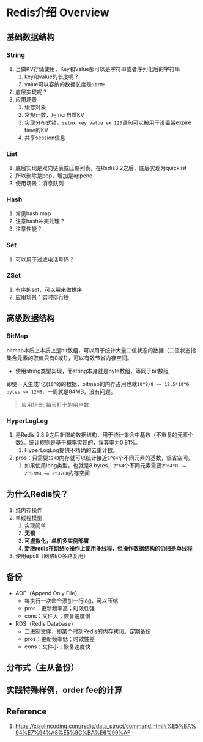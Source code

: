 # Redis介绍 Overview

## 基础数据结构

### String

1. 当做KV存储使用，Key和Value都可以是字符串或者序列化后的字符串
   1. key和value的长度呢？
   1. value可以容纳的数据长度是`512MB`
2. 底层实现呢？
3. 应用场景
   1. 缓存对象
   2. 常规计数，用incr自增KV
   3. 实现分布式锁，`setnx key value ex 123`语句可以被用于设置带expire time的KV
   4. 共享session信息


### List

1. 底层实现是双向链表或压缩列表，在Redis3.2之后，底层实现为quicklist
2. 所以删除是pop，增加是append
3. 使用场景：消息队列

### Hash

1. 常见hash map
2. 注意hash冲突处理？
3. 注意性能？

### Set

1. 可以用于过滤电话号码？

### ZSet

1. 有序的set，可以用来做排序
1. 应用场景：实时排行榜

## 高级数据结构

### BitMap

bitmap本质上本质上是bit数组，可以用于统计大量二值状态的数据（二值状态指集合元素的取值只有0或1），可以有效节省内存空间。

- 使用string类型实现，而string本身就是byte数组，等同于bit数组

即使一天生成1亿(`10^8`)的数据，bitmap的内存占用也就`10^8/8 ~= 12.5*10^6 bytes ~= 12MB`，一周就是84MB，没有问题。

> 应用场景: 每天打卡的用户数

### HyperLogLog

1. 是Redis 2.8.9之后新增的数据结构，用于统计集合中基数（不重复的元素个数）。统计规则是基于概率实现的，误算率为0.81%。
   1. HyperLogLog提供不精确的去重计数。
2. pros：只需要`12KB`内存就可以统计接近`2^64`个不同元素的基数，很省空间。
   1. 如果使用long类型，也就是8 bytes，`2^64`个不同元素需要`2^64*8 ~= 2^67MB ~= 2^37GB`内存空间

## 为什么Redis快？

1. 纯内存操作
2. 单线程模型
   1. 实现简单
   2. **无锁**
   3. **可虚拟化，单机多实例部署**
   4. **新版redis在网络io操作上使用多线程，但操作数据结构的仍旧是单线程**
3. 使用epoll（网络I/O多路复用）

## 备份

- AOF（Append Only File）
    - 每执行一次命令添加一行log，可以压缩
    - pros：更新频率高；时效性强
    - cons：文件大；恢复速度慢
- RDS（Redis Database）
    - 二进制文件，即某个时刻Redis的内存拷贝。定期备份
    - pros：更新频率低；时效性差
    - cons：文件小；恢复速度快


## 分布式（主从备份）

## 实践特殊样例，order fee的计算

## Reference

1. https://xiaolincoding.com/redis/data_struct/command.html#%E5%BA%94%E7%94%A8%E5%9C%BA%E6%99%AF

